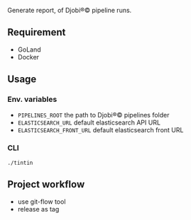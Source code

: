 Generate report, of Djobi®© pipeline runs.

## Requirement

* GoLand
* Docker

## Usage

### Env. variables

* ``PIPELINES_ROOT`` the path to Djobi®© pipelines folder
* ``ELASTICSEARCH_URL`` default elasticsearch API URL
* ``ELASTICSEARCH_FRONT_URL`` default elasticsearch front URL

### CLI

    ./tintin

## Project workflow

* use git-flow tool
* release as tag
